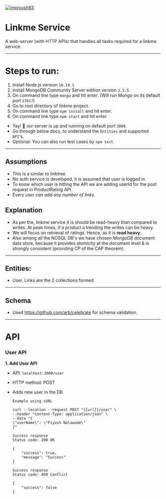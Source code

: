 [![impiyush83](https://circleci.com/gh/impiyush83/linkme.svg?style=svg)](https://app.circleci.com/pipelines/github/impiyush83/linkme)


# Linkme Service
A web-server (with HTTP APIs) that handles all tasks required for a linkme service.

-----
# Steps to run:
1. Install Node.js version ```10.19.1```
2. Install MongoDB Community Server edition version ```3.3.5```.
3. On command line type ```mongo``` and hit enter. (Will run Mongo on its default port ```27017```)
5. Go to root directory of *linkme* project.
6. On command line type ```npm install``` and hit enter.
7. On command line type ```npm start``` and hit enter.
- Yay! 🎉 our server is up and running on default port ```3000```.
- Go through below docs, to understand the ```Entities``` and supported ```API```'s.
- Optional: You can also run test cases by ```npm test```.

-----

## Assumptions

- This is a similar to linktree 
- No auth service is developed, it is assumed that user is logged in. 
- To know which user is hitting the API we are adding userId for the post request in ProductRating API.
- Every *user can add any number of links*. 


## Explanation

- As per the, linkme service it is should be  read-heavy than compared to writes. At peak times, if a  product a trending the writes can be heavy. 
-  We will focus on retrieval of ratings. Hence, as it is **read heavy**. 
-  Also among all the NOSQL DB's we have chosen *MongoDB* document data store, because it provides atomicity at the document level & is strongly consistent (providing CP of the CAP theorem).

----

## Entities:

- User, Links are the 2 collections formed.

---

## Schema 

- Used https://github.com/arb/celebrate for schema validation.

---

# API

### User API 

**1.  Add User API**
    
- API: ```localhost:3000/user```
- HTTP method: POST
- Adds new user in the DB

    ```
    Example using cURL

    curl --location --request POST "{{url}}/user" \
    --header "Content-Type: application/json" \
    --data "{
	\"userName\": \"Piyush Nalawade\"
    }"  

    ```
    ```
    Success response
    Status code: 200 OK
    
    {
        "success": true,
        "message": "Success"
    }   
    ```

    ```
    Success response
    Status code: 409 Conflict
    
    {
        "success": false
    }   
    ```



